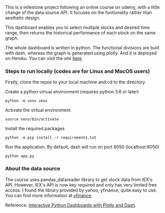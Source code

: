 This is a milestone project following an online course on udemy, with a little change of the data source API. It focuses on the funtionality rather than aesthetic design.



This dashboard enables you to select multiple stocks and desired time range, then returns the historical performance of each stock on the same graph.

The whole dashboard is written in python. The functional divisions are built with dash, whereas the graph is generated using plotly. And it is deployed on Heroku. You can visit the site [here](https://stock-perf-compare.herokuapp.com/).


### Steps to run locally (codes are for Linux and MacOS users)
Firstly, clone the repos to your local machine and cd to the directory.

Create a python virtual environment (requires python 3.6 or later)
```
python -m venv venv
```

Activate the virtual environment
```
source venv/bin/activate
```

Install the required packages
```
python -m pip install -r requirements.txt
```

Run the application. By default, dash will run on port 8050 (localhost:8050)
```
python app.py
```

### About the data source
The course uses pandas_datareader library to get stock data from IEX's API. However, IEX's API is now key required and only has very limited free access. I found the library provided by yahoo, yfinance, quite easy to use. You can find more information at [yfinance](https://pypi.org/project/yfinance/).


Reference: [Interactive Python Dashboards with Plotly and Dash](https://www.udemy.com/course/interactive-python-dashboards-with-plotly-and-dash/).
